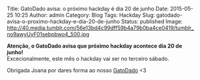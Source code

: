 Title: GatoDado avisa: o próximo hackday é dia 20 de junho
Date: 2015-05-25 10:25
Author: admin
Category: Blog
Tags: Hackday
Slug: gatodado-avisa-o-proximo-hackday-e-dia-20-de-junho
Status: published
Image: http://40.media.tumblr.com/56e13bd4c99dff59b4a79b0ba4ce0419/tumblr_no9awyUvF01sebpbwo4_500.jpg

**Atenção, o GatoDado avisa que próximo hackday acontece dia 20 de junho!**  
Excecionalmente, este mês o hackday vai ser no terceiro sábado.

Obrigada Joana por dares forma ao nosso [GatoDado](http://tmblr.co/Z982rq1kfe7zp "Jumigurumi - Joana Alves") \<3
